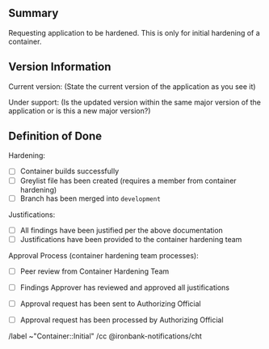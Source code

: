 ## Summary

Requesting application to be hardened. This is only for initial hardening of a container.


## Version Information

Current version: (State the current version of the application as you see it)

Under support: (Is the updated version within the same major version of the application or is this a new major version?)


## Definition of Done
Hardening:
- [ ] Container builds successfully
- [ ] Greylist file has been created (requires a member from container hardening)
- [ ] Branch has been merged into `development`

Justifications:
- [ ] All findings have been justified per the above documentation
- [ ] Justifications have been provided to the container hardening team

Approval Process (container hardening team processes):
- [ ] Peer review from Container Hardening Team
- [ ] Findings Approver has reviewed and approved all justifications
- [ ] Approval request has been sent to Authorizing Official
- [ ] Approval request has been processed by Authorizing Official



/label ~"Container::Initial"
/cc @ironbank-notifications/cht
